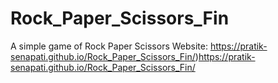 # Rock_Paper_Scissors_Fin
A simple game of Rock Paper Scissors 
Website: https://pratik-senapati.github.io/Rock_Paper_Scissors_Fin/)https://pratik-senapati.github.io/Rock_Paper_Scissors_Fin/
